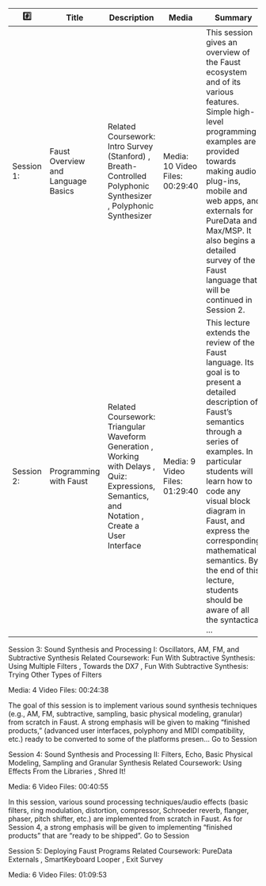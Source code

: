 

| :hash: | Title | Description | Media | Summary |
|-|-|-|-|-|
| Session 1: | Faust Overview and Language Basics | Related Coursework: Intro Survey (Stanford) , Breath-Controlled Polyphonic Synthesizer , Polyphonic Synthesizer | Media: 10 Video Files: 00:29:40 | This session gives an overview of the Faust ecosystem and of its various features. Simple high-level programming examples are provided towards making audio plug-ins, mobile and web apps, and externals for PureData and Max/MSP. It also begins a detailed survey of the Faust language that will be continued in Session 2. |
| Session 2: | Programming with Faust | Related Coursework: Triangular Waveform Generation , Working with Delays , Quiz: Expressions, Semantics, and Notation , Create a User Interface | Media: 9 Video Files: 01:29:40 | This lecture extends the review of the Faust language. Its goal is to present a detailed description of Faust’s semantics through a series of examples. In particular students will learn how to code any visual block diagram in Faust, and express the corresponding mathematical semantics. By the end of this lecture, students should be aware of all the syntactical ... |

Session 3: Sound Synthesis and Processing I: Oscillators, AM, FM, and Subtractive Synthesis
Related Coursework: Fun With Subtractive Synthesis: Using Multiple Filters , Towards the DX7 , Fun With Subtractive Synthesis: Trying Other Types of Filters

Media: 4 Video Files: 00:24:38

The goal of this session is to implement various sound synthesis techniques (e.g., AM, FM, subtractive, sampling, basic physical modeling, granular) from scratch in Faust. A strong emphasis will be given to making “finished products,” (advanced user interfaces, polyphony and MIDI compatibility, etc.) ready to be converted to some of the platforms presen...
Go to Session

Session 4: Sound Synthesis and Processing II: Filters, Echo, Basic Physical Modeling, Sampling and Granular Synthesis
Related Coursework: Using Effects From the Libraries , Shred It!

Media: 6 Video Files: 00:40:55

In this session, various sound processing techniques/audio effects (basic filters, ring modulation, distortion, compressor, Schroeder reverb, flanger, phaser, pitch shifter, etc.) are implemented from scratch in Faust. As for Session 4, a strong emphasis will be given to implementing “finished products” that are “ready to be shipped”.
Go to Session

Session 5: Deploying Faust Programs
Related Coursework: PureData Externals , SmartKeyboard Looper , Exit Survey

Media: 6 Video Files: 01:09:53
